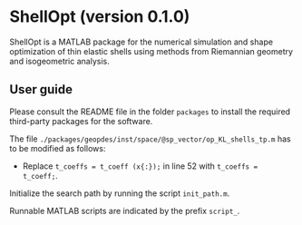 # ShellOpt (version 0.1.0)

ShellOpt is a MATLAB package for the numerical simulation and shape optimization of thin elastic shells using methods from Riemannian geometry and isogeometric analysis.

## User guide

Please consult the README file in the folder `packages` to install the required third-party packages for the software.

The file `./packages/geopdes/inst/space/@sp_vector/op_KL_shells_tp.m` has to be modified as follows:
- Replace `t_coeffs = t_coeff (x{:});` in line 52 with `t_coeffs = t_coeff;`.

Initialize the search path by running the script `init_path.m`.

Runnable MATLAB scripts are indicated by the prefix `script_`.
